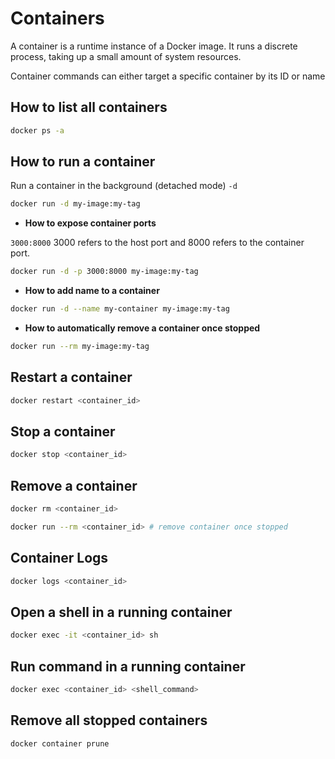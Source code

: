 # Containers

A container is a runtime instance of a Docker image. It runs a discrete process, taking up a small amount of system resources.

Container commands can either target a specific container by its ID or name

## How to list all containers

```bash
docker ps -a
```

## How to run a container

Run a container in the background (detached mode) `-d`

```bash
docker run -d my-image:my-tag
```

- **How to expose container ports**

`3000:8000` 3000 refers to the host port and 8000 refers to the container port.

```bash
docker run -d -p 3000:8000 my-image:my-tag
```

- **How to add name to a container**

```bash
docker run -d --name my-container my-image:my-tag
```

- **How to automatically remove a container once stopped**

```bash
docker run --rm my-image:my-tag
```

## Restart a container

```bash
docker restart <container_id>
```

## Stop a container

```bash
docker stop <container_id>
```

## Remove a container

```bash
docker rm <container_id>
```

```bash
docker run --rm <container_id> # remove container once stopped
```

## Container Logs

```bash
docker logs <container_id>
```

## Open a shell in a running container

```bash
docker exec -it <container_id> sh
```

## Run command in a running container

```bash
docker exec <container_id> <shell_command>
```

## Remove all stopped containers

```bash
docker container prune
```
